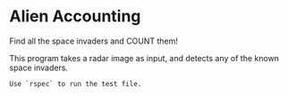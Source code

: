 # Alien Accounting

Find all the space invaders and COUNT them!

This program takes a radar image as input, and detects any of the known space invaders.

```
Use `rspec` to run the test file.
```